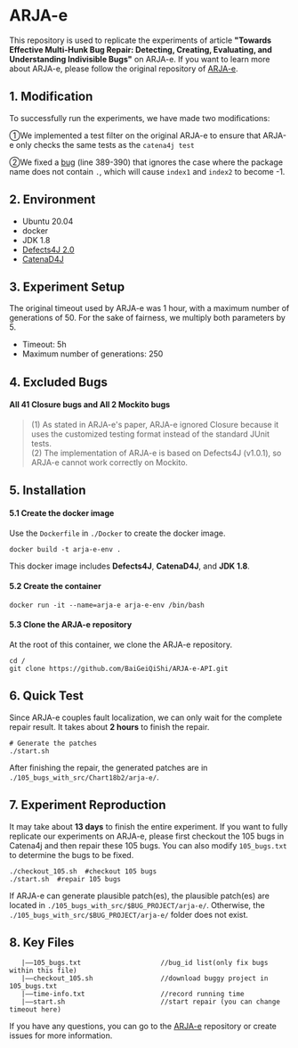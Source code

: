 # ARJA-e
This repository is used to replicate the experiments of article **"Towards Effective Multi-Hunk Bug Repair: Detecting, Creating, Evaluating, and Understanding Indivisible Bugs"** on ARJA-e. If you want to learn more about ARJA-e, please follow the original repository of [ARJA-e](https://github.com/yyxhdy/arja/tree/arja-e).

## 1. Modification
To successfully run the experiments, we have made two modifications:

①We implemented a test filter on the original ARJA-e to ensure that ARJA-e only checks the same tests as the `catena4j test`

②We fixed a [bug](https://github.com/yyxhdy/arja/blob/arja-e/src/us/msu/cse/repair/core/util/Helper.java) (line 389-390) that ignores the case where the package name does not contain `.`, which will cause `index1` and `index2` to become -1.

## 2. Environment
- Ubuntu 20.04
- docker
- JDK 1.8
- [Defects4J 2.0](https://github.com/rjust/defects4j)
- [CatenaD4J](https://github.com/universetraveller/CatenaD4J.git)

## 3. Experiment Setup
The original timeout used by ARJA-e was 1 hour, with a maximum number of generations of 50. For the sake of fairness, we multiply both parameters by 5.  
- Timeout: 5h
- Maximum number of generations: 250

## 4. Excluded Bugs
#### All 41 Closure bugs and All 2 Mockito bugs
> (1) As stated in ARJA-e's paper, ARJA-e ignored Closure because it uses the customized testing format instead of the standard JUnit tests.  
> (2) The implementation of ARJA-e is based on Defects4J (v1.0.1), so ARJA-e cannot work correctly on Mockito.


## 5. Installation
#### 5.1 Create the docker image
Use the `Dockerfile` in `./Docker` to create the docker image.
```shell
docker build -t arja-e-env .
```

This docker image includes **Defects4J**, **CatenaD4J**, and **JDK 1.8**.

#### 5.2 Create the container

```shell
docker run -it --name=arja-e arja-e-env /bin/bash
```

#### 5.3 Clone the ARJA-e repository

At the root of this container, we clone the ARJA-e repository.

```shell
cd /
git clone https://github.com/BaiGeiQiShi/ARJA-e-API.git
```


## 6. Quick Test
Since ARJA-e couples fault localization, we can only wait for the complete repair result. It takes about **2 hours** to finish the repair.
```
# Generate the patches
./start.sh
```
After finishing the repair, the generated patches are in `./105_bugs_with_src/Chart18b2/arja-e/`.

## 7. Experiment Reproduction
It may take about **13 days** to finish the entire experiment. If you want to fully replicate our experiments on ARJA-e, please first checkout the 105 bugs in Catena4j and then repair these 105 bugs. You can also modify `105_bugs.txt` to determine the bugs to be fixed.

```shell
./checkout_105.sh  #checkout 105 bugs
./start.sh  #repair 105 bugs
```

If ARJA-e can generate plausible patch(es), the plausible patch(es) are located in `./105_bugs_with_src/$BUG_PROJECT/arja-e/`. Otherwise, the `./105_bugs_with_src/$BUG_PROJECT/arja-e/` folder does not exist.

## 8. Key Files
```
   |——105_bugs.txt                    //bug_id list(only fix bugs within this file)
   |——checkout_105.sh                 //download buggy project in 105_bugs.txt
   |——time-info.txt                   //record running time
   |——start.sh                        //start repair (you can change timeout here)        
```

If you have any questions, you can go to the [ARJA-e](https://github.com/yyxhdy/arja/tree/arja-e) repository or create issues for more information.
